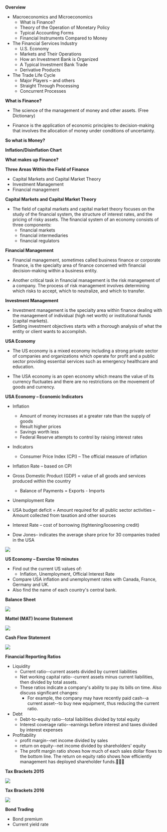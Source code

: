 **Overview**

- Macroeconomics and Microeconomics
  - What is Finance?
  - Theory of the Operation of Monetary Policy 
  - Typical Accounting Forms
  - Financial Instruments Compared to Money
- The Financial Services Industry
  - U.S. Economy 
  - Markets and Their Operations
  - How an Investment Bank is Organized
  - A Typical Investment Bank Trade
  - Derivative Products
- The Trade Life Cycle
  - Major Players – and others
  - Straight Through Processing
  - Concurrent Processes	

**What is Finance?**

- The science of the management of money and other assets. (Free Dictionary)

- Finance is the application of economic principles to decision-making that involves the allocation of money under conditions of uncertainty.

**So what is Money?**

**Inflation/Disinflation Chart**

**What makes up Finance?**

**Three Areas Within the Field of Finance**

- Capital Markets and Capital Market Theory
- Investment Management
- Financial management

**Capital Markets and Capital Market Theory**

- The field of capital markets and capital market theory focuses on the study of the financial system, the structure of interest rates, and the pricing of risky assets. The financial system of an economy consists of three components: 
  - financial markets
  - financial intermediaries
  - financial regulators

**Financial Management**

- Financial management, sometimes called business finance or corporate finance, is the specialty area of finance concerned with financial decision-making within a business entity. 

- Another critical task in financial management is the risk management of a company. The process of risk management involves determining which risks to accept, which to neutralize, and which to transfer.

**Investment Management**

- Investment management is the specialty area within finance dealing with the management of individual (high net worth) or institutional funds (capital markets).
- Setting investment objectives starts with a thorough analysis of what the entity or client wants to accomplish.

**USA Economy**

- The US economy is a mixed economy including a strong private sector of companies and organizations which operate for profit and a public sector providing essential services such as emergency healthcare and education.

- The USA economy is an open economy which means the value of its currency fluctuates and there are no restrictions on the movement of goods and currency.

**USA Economy – Economic Indicators**

- Inflation 
  - Amount of money increases at a greater rate than the supply of goods
  - Result higher prices
  - Savings worth less
  - Federal Reserve attempts to control by raising interest rates 
- Indicators
  - Consumer Price Index (CPI) – The official measure of inflation

- Inflation Rate – based on CPI
- Gross Domestic Product (GDP) = value of all goods and services produced within the country
  - Balance of Payments = Exports - Imports
- Unemployment Rate
- USA budget deficit = Amount required for all public sector activities – Amount collected from taxation and other sources
- Interest Rate – cost of borrowing (tightening/loosening credit)
- Dow Jones– indicates the average share price for 30 companies traded in the USA

<img src="PHOTOS/finance-basics-01.png">

**US Economy – Exercise 10 minutes**

- Find out the current US values of:
  - Inflation, Unemployment, Official Interest Rate
- Compare USA inflation and unemployment rates with Canada, France, Germany and UK.  
- Also find the name of each country's central bank.

**Balance Sheet**

<img src="PHOTOS/finance-basics-02.png">

**Mattel (MAT) Income Statement**

<img src="PHOTOS/finance-basics-03.png">

**Cash Flow Statement**

<img src="PHOTOS/finance-basics-04.png">

**Financial Reporting Ratios**

- Liquidity
  - Current ratio--current assets divided by current liabilities
  - Net working capital ratio--current assets minus current liabilities, then divided by total assets. 
  - These ratios indicate a company's ability to pay its bills on time. Also discuss significant changes: 
    - For example, the company may have recently paid cash--a current asset--to buy new equipment, thus reducing the current ratio.
- Debt
  - Debt-to-equity ratio--total liabilities divided by total equity
  - Interest coverage ratio--earnings before interest and taxes divided by interest expenses
- Profitability 
  - profit margin--net income divided by sales
  - return on equity--net income divided by shareholders' equity
  - The profit margin ratio shows how much of each sales dollar flows to the bottom line. The return on equity ratio shows how efficiently management has deployed shareholder funds.

**Tax Brackets 2015**

<img src="PHOTOS/finance-basics-05.png">

**Tax Brackets 2016**

<img src="PHOTOS/finance-basics-06.png">

**Bond Trading**

- Bond premium
- Current yield rate











